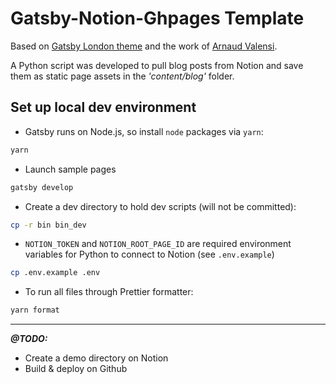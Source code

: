 # Gatsby-Notion-Ghpages Template

Based on [Gatsby London theme](https://www.gatsbyjs.com/starters/ImedAdel/gatsby-london) and the work of [Arnaud Valensi](https://arnaudvalensi.github.io/).

A Python script was developed to pull blog posts from Notion and save them as static page assets in the _'content/blog'_ folder.

## Set up local dev environment

- Gatsby runs on Node.js, so install `node` packages via `yarn`:

```bash
yarn
```

- Launch sample pages

```bash
gatsby develop
```

- Create a dev directory to hold dev scripts (will not be committed):

```bash
cp -r bin bin_dev
```

- `NOTION_TOKEN` and `NOTION_ROOT_PAGE_ID` are required environment variables for Python to connect to Notion (see `.env.example`)

```bash
cp .env.example .env
```

- To run all files through Prettier formatter:

```bash
yarn format
```

---

_**@TODO:**_

- Create a demo directory on Notion
- Build & deploy on Github
